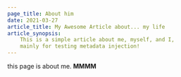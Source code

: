 ```yaml
---
page_title: About him
date: 2021-03-27
article_title: My Awesome Article about... my life
article_synopsis:
    This is a simple article about me, myself, and I,
    mainly for testing metadata injection!
---
```

this page is about me. **MMMM**
